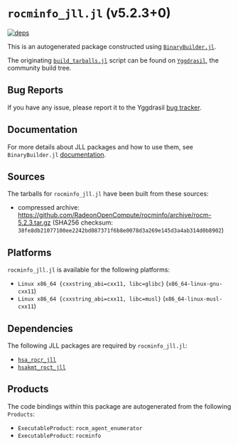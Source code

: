 # `rocminfo_jll.jl` (v5.2.3+0)

[![deps](https://juliahub.com/docs/rocminfo_jll/deps.svg)](https://juliahub.com/ui/Packages/rocminfo_jll/Ee1pL?page=2)

This is an autogenerated package constructed using [`BinaryBuilder.jl`](https://github.com/JuliaPackaging/BinaryBuilder.jl).

The originating [`build_tarballs.jl`](https://github.com/JuliaPackaging/Yggdrasil/blob/30ad696c1ec8880d6f1fdabebd4891abc46c0ee7/R/rocminfo/rocminfo@5.2.3/build_tarballs.jl) script can be found on [`Yggdrasil`](https://github.com/JuliaPackaging/Yggdrasil/), the community build tree.

## Bug Reports

If you have any issue, please report it to the Yggdrasil [bug tracker](https://github.com/JuliaPackaging/Yggdrasil/issues).

## Documentation

For more details about JLL packages and how to use them, see `BinaryBuilder.jl` [documentation](https://docs.binarybuilder.org/stable/jll/).

## Sources

The tarballs for `rocminfo_jll.jl` have been built from these sources:

* compressed archive: https://github.com/RadeonOpenCompute/rocminfo/archive/rocm-5.2.3.tar.gz (SHA256 checksum: `38fe8db21077100ee2242bd087371f6b8e0078d3a269e145d3a4ab314d0b8902`)

## Platforms

`rocminfo_jll.jl` is available for the following platforms:

* `Linux x86_64 {cxxstring_abi=cxx11, libc=glibc}` (`x86_64-linux-gnu-cxx11`)
* `Linux x86_64 {cxxstring_abi=cxx11, libc=musl}` (`x86_64-linux-musl-cxx11`)

## Dependencies

The following JLL packages are required by `rocminfo_jll.jl`:

* [`hsa_rocr_jll`](https://github.com/JuliaBinaryWrappers/hsa_rocr_jll.jl)
* [`hsakmt_roct_jll`](https://github.com/JuliaBinaryWrappers/hsakmt_roct_jll.jl)

## Products

The code bindings within this package are autogenerated from the following `Products`:

* `ExecutableProduct`: `rocm_agent_enumerator`
* `ExecutableProduct`: `rocminfo`

